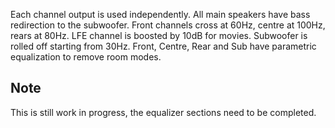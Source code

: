 Each channel output is used independently.
All main speakers have bass redirection to the subwoofer.
Front channels cross at 60Hz, centre at 100Hz, rears at 80Hz.
LFE channel is boosted by 10dB for movies.
Subwoofer is rolled off starting from 30Hz.
Front, Centre, Rear and Sub have parametric equalization to remove room modes.

## Note

This is still work in progress, the equalizer sections need to be completed.
